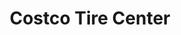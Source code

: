 ---
title: "Costco Tire Center"
url: /colorado-springs/costco-tire-center-north-nevada-avenue/
shop: tyres
---